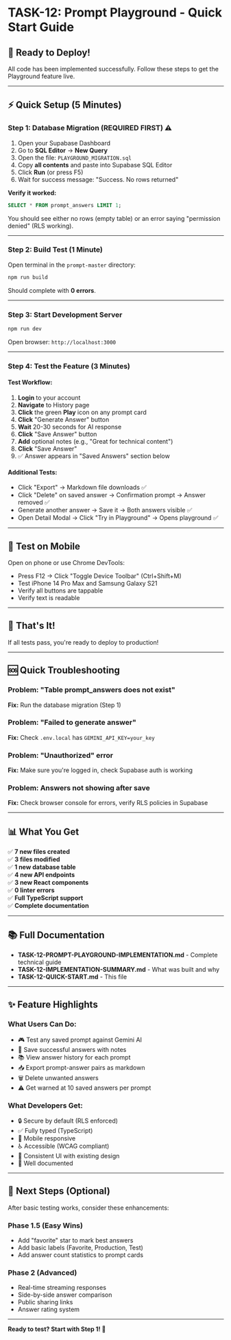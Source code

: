 # TASK-12: Prompt Playground - Quick Start Guide

## 🚀 Ready to Deploy!

All code has been implemented successfully. Follow these steps to get the Playground feature live.

---

## ⚡ Quick Setup (5 Minutes)

### Step 1: Database Migration (REQUIRED FIRST) ⚠️

1. Open your Supabase Dashboard
2. Go to **SQL Editor** → **New Query**
3. Open the file: `PLAYGROUND_MIGRATION.sql`
4. Copy **all contents** and paste into Supabase SQL Editor
5. Click **Run** (or press F5)
6. Wait for success message: "Success. No rows returned"

**Verify it worked:**
```sql
SELECT * FROM prompt_answers LIMIT 1;
```
You should see either no rows (empty table) or an error saying "permission denied" (RLS working).

---

### Step 2: Build Test (1 Minute)

Open terminal in the `prompt-master` directory:

```bash
npm run build
```

Should complete with **0 errors**.

---

### Step 3: Start Development Server

```bash
npm run dev
```

Open browser: `http://localhost:3000`

---

### Step 4: Test the Feature (3 Minutes)

#### Test Workflow:
1. **Login** to your account
2. **Navigate** to History page
3. **Click** the green **Play** icon on any prompt card
4. **Click** "Generate Answer" button
5. **Wait** 20-30 seconds for AI response
6. **Click** "Save Answer" button
7. **Add** optional notes (e.g., "Great for technical content")
8. **Click** "Save Answer"
9. ✅ Answer appears in "Saved Answers" section below

#### Additional Tests:
- Click "Export" → Markdown file downloads ✅
- Click "Delete" on saved answer → Confirmation prompt → Answer removed ✅
- Generate another answer → Save it → Both answers visible ✅
- Open Detail Modal → Click "Try in Playground" → Opens playground ✅

---

## 📱 Test on Mobile

Open on phone or use Chrome DevTools:
- Press F12 → Click "Toggle Device Toolbar" (Ctrl+Shift+M)
- Test iPhone 14 Pro Max and Samsung Galaxy S21
- Verify all buttons are tappable
- Verify text is readable

---

## 🎉 That's It!

If all tests pass, you're ready to deploy to production!

---

## 🆘 Quick Troubleshooting

### Problem: "Table prompt_answers does not exist"
**Fix:** Run the database migration (Step 1)

### Problem: "Failed to generate answer"
**Fix:** Check `.env.local` has `GEMINI_API_KEY=your_key`

### Problem: "Unauthorized" error
**Fix:** Make sure you're logged in, check Supabase auth is working

### Problem: Answers not showing after save
**Fix:** Check browser console for errors, verify RLS policies in Supabase

---

## 📊 What You Get

✅ **7 new files created**  
✅ **3 files modified**  
✅ **1 new database table**  
✅ **4 new API endpoints**  
✅ **3 new React components**  
✅ **0 linter errors**  
✅ **Full TypeScript support**  
✅ **Complete documentation**  

---

## 📚 Full Documentation

- **TASK-12-PROMPT-PLAYGROUND-IMPLEMENTATION.md** - Complete technical guide
- **TASK-12-IMPLEMENTATION-SUMMARY.md** - What was built and why
- **TASK-12-QUICK-START.md** - This file

---

## ✨ Feature Highlights

### What Users Can Do:
- 🎮 Test any saved prompt against Gemini AI
- 💾 Save successful answers with notes
- 📚 View answer history for each prompt
- 📥 Export prompt-answer pairs as markdown
- 🗑️ Delete unwanted answers
- ⚠️ Get warned at 10 saved answers per prompt

### What Developers Get:
- 🔒 Secure by default (RLS enforced)
- ✅ Fully typed (TypeScript)
- 📱 Mobile responsive
- ♿ Accessible (WCAG compliant)
- 🎨 Consistent UI with existing design
- 📖 Well documented

---

## 🎯 Next Steps (Optional)

After basic testing works, consider these enhancements:

### Phase 1.5 (Easy Wins)
- Add "favorite" star to mark best answers
- Add basic labels (Favorite, Production, Test)
- Add answer count statistics to prompt cards

### Phase 2 (Advanced)
- Real-time streaming responses
- Side-by-side answer comparison
- Public sharing links
- Answer rating system

---

**Ready to test? Start with Step 1! 🚀**

